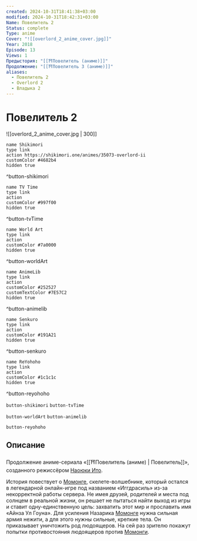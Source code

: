 ```yaml
---
created: 2024-10-31T18:41:38+03:00
modified: 2024-10-31T18:42:31+03:00
Name: Повелитель 2
Status: complete
Type: anime
Cover: "![[overlord_2_anime_cover.jpg]]"
Year: 2018
Episode: 13
Views: 1
Предыстория: "[[⛩️Повелитель (аниме)]]"
Продолжение: "[[⛩️Повелитель 3 (аниме)]]"
aliases:
  - Повелитель 2
  - Overlord 2
  - Владыка 2
---
```


# Повелитель 2

![[overlord_2_anime_cover.jpg | 300]]

```button
name Shikimori
type link
action https://shikimori.one/animes/35073-overlord-ii
customColor #4682b4
hidden true
```
^button-shikimori

```button
name TV Time
type link
action 
customColor #997f00
hidden true
```
^button-tvTime

```button
name World Art
type link
action 
customColor #7a0000
hidden true
```
^button-worldArt

```button
name AnimeLib
type link
action 
customColor #252527
customTextColor #7E57C2
hidden true
```
^button-animelib

```button
name Senkuro
type link
action 
customColor #191A21
hidden true
```
^button-senkuro

```button
name ReYohoho
type link
action 
customColor #1c1c1c
hidden true
```
^button-reyohoho



`button-shikimori` `button-tvTime`

`button-worldArt` `button-animelib`

`button-reyohoho`

## Описание

Продолжение аниме-сериала «[[⛩️Повелитель (аниме) | Повелитель]]», созданного режиссёром [Наоюки Ито](https://shikimori.one/people/40519-naoyuki-itou).

История повествует о [Момонге](https://shikimori.one/characters/116281-momonga), скелете-волшебнике, который остался в легендарной онлайн-игре под названием «Иггдрасиль» из-за некорректной работы сервера. Не имея друзей, родителей и места под солнцем в реальной жизни, он решает не пытаться найти выход из игры и ставит одну-единственную цель: захватить этот мир и прославить имя «Айнза Ул Гоуна». Для усиления Назарика [Момонге](https://shikimori.one/characters/116281-momonga) нужна сильная армия нежити, а для этого нужны сильные, крепкие тела. Он приказывает уничтожить род людоящеров. На сей раз зрителю покажут попытки противостояния людоящеров против [Момонги](https://shikimori.one/characters/116281-momonga).
